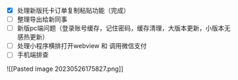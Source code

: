 
- [x] 处理新版托卡订单复制粘贴功能（完成）
- [ ] 整理导出给新同事
- [ ] 新版pc端问题（登录账号缓存，记住密码，缓存清理，大版本更新，小版本无感热更新）
- [ ] 处理小程序横排打开webview 和 调用微信支付
- [ ] 手机端排查

![[Pasted image 20230526175827.png]]


